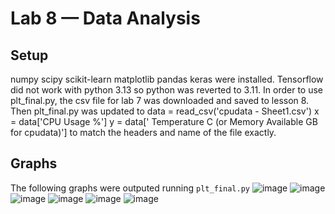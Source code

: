 # Lab 8 — Data Analysis
## Setup
numpy scipy scikit-learn matplotlib pandas keras were installed.
Tensorflow did not work with python 3.13 so python was reverted to 3.11.
In order to use plt_final.py, the csv file for lab 7 was downloaded and saved to lesson 8. Then plt_final.py was updated to 
data = read_csv('cpudata - Sheet1.csv')
x = data['CPU Usage %']
y = data[' Temperature C (or Memory Available GB for cpudata)']
to match the headers and name of the file exactly.
## Graphs
The following graphs were outputed running `plt_final.py`
![image](https://github.com/user-attachments/assets/5c114fa8-936d-4966-9890-fdb17ad1b904)
![image](https://github.com/user-attachments/assets/2adf4d23-ade2-4c73-843b-edddbab09078)
![image](https://github.com/user-attachments/assets/19db2ac1-ebf5-41b9-b374-18f577a8545b)
![image](https://github.com/user-attachments/assets/ff2772e4-13df-4080-8762-44e154fc4c05)
![image](https://github.com/user-attachments/assets/1cb0d40f-1a8d-4158-a465-9737e8e5126b)
![image](https://github.com/user-attachments/assets/cfcaac33-e9bb-4780-be2a-762dbba37528)

